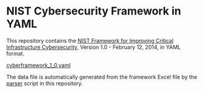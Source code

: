 NIST Cybersecurity Framework in YAML
====================================

This repository contains the [NIST Framework for Improving Critical Infrastructure Cybersecurity](https://www.nist.gov/cyberframework), Version 1.0 - February 12, 2014, in YAML format.

[cyberframework_1_0.yaml](cyberframework_1_0.yaml)

The data file is automatically generated from the framework Excel file by the [parser](parser.py) script in this repository.
